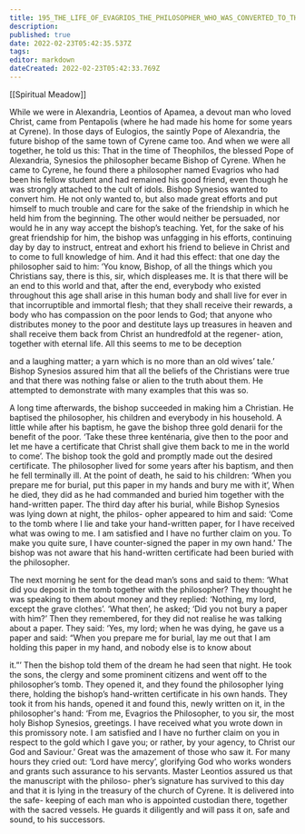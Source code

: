 ```yaml
---
title: 195_THE_LIFE_OF_EVAGRIOS_THE_PHILOSOPHER_WHO_WAS_CONVERTED_TO_THE_CHRISTIAN_FAITH_BY_SYNESIOS_BISHOP_OF_CYRENE
description: 
published: true
date: 2022-02-23T05:42:35.537Z
tags: 
editor: markdown
dateCreated: 2022-02-23T05:42:33.769Z
---
```


[[Spiritual Meadow]]
 
While we were in Alexandria, Leontios of Apamea, a devout man who loved Christ, came from Pentapolis (where he had made his home for some years at Cyrene). In those days of Eulogios, the saintly Pope of Alexandria, the future bishop of the same town of Cyrene came too. And when we were all together, he told us this: That in the time of Theophilos, the blessed Pope of Alexandria, Synesios the philosopher became Bishop of Cyrene. When he came to Cyrene, he found there a philosopher named Evagrios who had been his fellow student and had remained his good friend, even though he was strongly attached to the cult of idols. Bishop Synesios wanted to convert him. He not only wanted to, but also made great efforts and put himself to much trouble and care for the sake of the friendship in which he held him from the beginning. The other would neither be persuaded, nor would he in any way accept the bishop’s teaching. Yet, for the sake of his great friendship for him, the bishop was unfagging in his efforts, continuing day by day to instruct, entreat and exhort his friend to believe in Christ and to come to full knowledge of him. And it had this effect: that one day the philosopher said to him: ‘You know, Bishop, of all the things which you Christians say, there is this, sir, which displeases me. It is that there will be an end to this world and that, after the end, everybody who existed throughout this age shall arise in this human body and shall live for ever in that incorruptible and immortal flesh; that they shall receive their rewards, a body who has compassion on the poor lends to God; that anyone who distributes money to the poor and destitute lays up treasures in heaven and shall receive them back from Christ an hundredfold at the regener- ation, together with eternal life. All this seems to me to be deception  
 
and a laughing matter; a yarn which is no more than an old wives’ tale.’ Bishop Synesios assured him that all the beliefs of the Christians were true and that there was nothing false or alien to the truth about them. He attempted to demonstrate with many examples that this was so.  
 
A long time afterwards, the bishop succeeded in making him a Christian. He baptised the philosopher, his children and everybody in his household. A little while after his baptism, he gave the bishop three gold denarii for the benefit of the poor. ‘Take these three kenténaria, give then to the poor and let me have a certificate that Christ shall give them back to me in the world to come’. The bishop took the gold and promptly made out the desired certificate. The philosopher lived for some years after his baptism, and then he fell terminally ill. At the point of death, he said to his children: ‘When you prepare me for burial, put this paper in my hands and bury me with it’, When he died, they did as he had commanded and buried him together with the hand-written paper. The third day after his burial, while Bishop Synesios was lying down at night, the philos- opher appeared to him and said: ‘Come to the tomb where I lie and take your hand-written paper, for I have received what was owing to me. I am satisfied and I have no further claim on you. To make you quite sure, I have counter-signed the paper in my own hand.’ The bishop was not aware that his hand-written certificate had been buried with the philosopher.  
 
The next morning he sent for the dead man’s sons and said to them: ‘What did you deposit in the tomb together with the philosopher? They thought he was speaking to them about money and they replied: ‘Nothing, my lord, except the grave clothes’. ‘What then’, he asked; ‘Did you not bury a paper with him?’ Then they remembered, for they did not realise he was talking about a paper. They said: ‘Yes, my lord; when he was dying, he gave us a paper and said: “When you prepare me for burial, lay me out that I am holding this paper in my hand, and nobody else is to know about  
 
it.”’ Then the bishop told them of the dream he had seen that night. He took the sons, the clergy and some prominent citizens and went off to the philosopher’s tomb. They opened it, and they found the philosopher lying there, holding the bishop’s hand-written certificate in his own hands. They took it from his hands, opened it and found this, newly written on it, in the philosopher's hand: ‘From me, Evagrios the Philosopher, to you sir, the most holy Bishop Synesios, greetings. I have received what you wrote down in this promissory note. I am satisfied and I have no further claim on you in respect to the gold which I gave you; or rather, by your agency, to Christ our God and Saviour.’ Great was the amazement of those who saw it. For many hours they cried out: ‘Lord have mercy’, glorifying God who works wonders and grants such assurance to his servants. Master Leontios assured us that the manuscript with the philoso- pher’s signature has survived to this day and that it is lying in the treasury of the church of Cyrene. It is delivered into the safe- keeping of each man who is appointed custodian there, together with the sacred vessels. He guards it diligently and will pass it on, safe and sound, to his successors.
